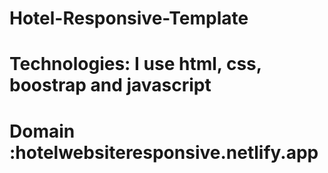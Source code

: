 # Hotel-Responsive-Template
# Technologies: I use html, css, boostrap and javascript
# Domain :hotelwebsiteresponsive.netlify.app
 

 
